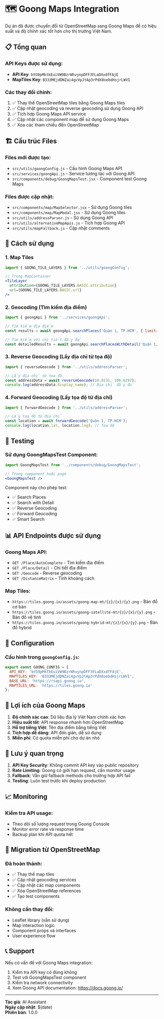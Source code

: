 # 🗺️ Goong Maps Integration

Dự án đã được chuyển đổi từ OpenStreetMap sang Goong Maps để có hiệu suất và độ chính xác tốt hơn cho thị trường Việt Nam.

## 📋 Tổng quan

### API Keys được sử dụng:
- **API Key**: `bYG9pMktkEuiVW9BzrWhvynpDFF3FLaDXxdfFAjE`
- **MapTiles Key**: `B333MEjdDNZai4gvVpJtAp3rPdX8oebdHsjrLWVI`

### Các thay đổi chính:
1. ✅ Thay thế OpenStreetMap tiles bằng Goong Maps tiles
2. ✅ Cập nhật geocoding và reverse geocoding sử dụng Goong API
3. ✅ Tích hợp Goong Maps API service
4. ✅ Cập nhật các component map để sử dụng Goong Maps
5. ✅ Xóa các tham chiếu đến OpenStreetMap

## 🏗️ Cấu trúc Files

### Files mới được tạo:
- `src/utils/goongConfig.js` - Cấu hình Goong Maps API
- `src/services/goongApi.js` - Service tương tác với Goong API
- `src/components/debug/GoongMapsTest.jsx` - Component test Goong Maps

### Files được cập nhật:
- `src/components/map/MapSelector.jsx` - Sử dụng Goong tiles
- `src/components/map/MapModal.jsx` - Sử dụng Goong tiles
- `src/utils/addressParser.js` - Sử dụng Goong API
- `src/utils/alternativeMapApis.js` - Tích hợp Goong API
- `src/utils/mapFallback.js` - Cập nhật comments

## 🚀 Cách sử dụng

### 1. Map Tiles
```jsx
import { GOONG_TILE_LAYERS } from '../utils/goongConfig';

// Trong MapContainer
<TileLayer
  attribution={GOONG_TILE_LAYERS.BASIC.attribution}
  url={GOONG_TILE_LAYERS.BASIC.url}
/>
```

### 2. Geocoding (Tìm kiếm địa điểm)
```javascript
import { goongApi } from '../services/goongApi';

// Tìm kiếm địa điểm
const results = await goongApi.searchPlaces('Quận 1, TP.HCM', { limit: 5 });

// Tìm kiếm với chi tiết đầy đủ
const detailedResults = await goongApi.searchPlacesWithDetail('Quận 1, TP.HCM');
```

### 3. Reverse Geocoding (Lấy địa chỉ từ tọa độ)
```javascript
import { reverseGeocode } from '../utils/addressParser';

// Lấy địa chỉ từ tọa độ
const addressData = await reverseGeocode(10.8231, 106.6297);
console.log(addressData.display_name); // Địa chỉ đầy đủ
```

### 4. Forward Geocoding (Lấy tọa độ từ địa chỉ)
```javascript
import { forwardGeocode } from '../utils/addressParser';

// Lấy tọa độ từ địa chỉ
const location = await forwardGeocode('Quận 1, TP.HCM');
console.log(location.lat, location.lng); // Tọa độ
```

## 🧪 Testing

### Sử dụng GoongMapsTest Component:
```jsx
import GoongMapsTest from '../components/debug/GoongMapsTest';

// Trong component hoặc page
<GoongMapsTest />
```

Component này cho phép test:
- ✅ Search Places
- ✅ Search with Detail
- ✅ Reverse Geocoding
- ✅ Forward Geocoding
- ✅ Smart Search

## 📊 API Endpoints được sử dụng

### Goong Maps API:
- `GET /Place/AutoComplete` - Tìm kiếm địa điểm
- `GET /Place/Detail` - Chi tiết địa điểm
- `GET /Geocode` - Reverse geocoding
- `GET /DistanceMatrix` - Tính khoảng cách

### Map Tiles:
- `https://tiles.goong.io/assets/goong-map-mt/{z}/{x}/{y}.png` - Bản đồ cơ bản
- `https://tiles.goong.io/assets/goong-satellite-mt/{z}/{x}/{y}.png` - Bản đồ vệ tinh
- `https://tiles.goong.io/assets/goong-hybrid-mt/{z}/{x}/{y}.png` - Bản đồ hybrid

## 🔧 Configuration

### Cấu hình trong `goongConfig.js`:
```javascript
export const GOONG_CONFIG = {
  API_KEY: 'bYG9pMktkEuiVW9BzrWhvynpDFF3FLaDXxdfFAjE',
  MAPTILES_KEY: 'B333MEjdDNZai4gvVpJtAp3rPdX8oebdHsjrLWVI',
  BASE_URL: 'https://rsapi.goong.io',
  MAPTILES_URL: 'https://tiles.goong.io'
};
```

## 🎯 Lợi ích của Goong Maps

1. **Độ chính xác cao**: Dữ liệu địa lý Việt Nam chính xác hơn
2. **Hiệu suất tốt**: API response nhanh hơn OpenStreetMap
3. **Hỗ trợ tiếng Việt**: Tên địa điểm bằng tiếng Việt
4. **Tích hợp dễ dàng**: API đơn giản, dễ sử dụng
5. **Miễn phí**: Có quota miễn phí cho dự án nhỏ

## 🚨 Lưu ý quan trọng

1. **API Key Security**: Không commit API key vào public repository
2. **Rate Limiting**: Goong có giới hạn request, cần monitor usage
3. **Fallback**: Vẫn giữ fallback methods cho trường hợp API fail
4. **Testing**: Luôn test trước khi deploy production

## 📈 Monitoring

### Kiểm tra API usage:
- Theo dõi số lượng request trong Goong Console
- Monitor error rate và response time
- Backup plan khi API quota hết

## 🔄 Migration từ OpenStreetMap

### Đã hoàn thành:
- ✅ Thay thế map tiles
- ✅ Cập nhật geocoding services
- ✅ Cập nhật các map components
- ✅ Xóa OpenStreetMap references
- ✅ Tạo test components

### Không cần thay đổi:
- Leaflet library (vẫn sử dụng)
- Map interaction logic
- Component props và interfaces
- User experience flow

## 📞 Support

Nếu có vấn đề với Goong Maps integration:
1. Kiểm tra API key có đúng không
2. Test với GoongMapsTest component
3. Kiểm tra network connectivity
4. Xem Goong API documentation: https://docs.goong.io/

---

**Tác giả**: AI Assistant  
**Ngày cập nhật**: $(date)  
**Phiên bản**: 1.0.0

